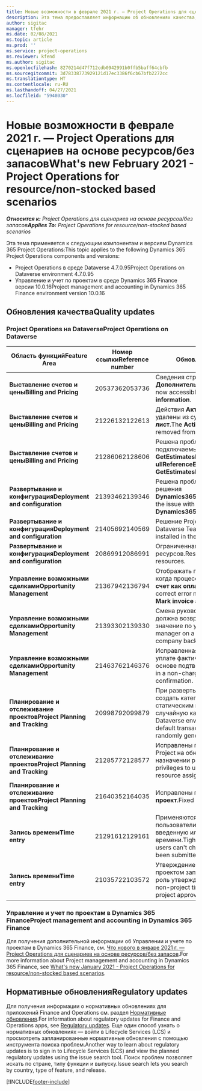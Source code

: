 ```yaml
---
title: Новые возможности в феврале 2021 г. — Project Operations для сценариев на основе ресурсов/без запасов
description: Эта тема предоставляет информацию об обновлениях качества, доступных в выпуске Project Operations за февраль 2021 г., для сценариев на основе ресурсов/без запасов.
author: sigitac
manager: tfehr
ms.date: 02/08/2021
ms.topic: article
ms.prod: ''
ms.service: project-operations
ms.reviewer: kfend
ms.author: sigitac
ms.openlocfilehash: 8270214d47f712cdb0942991b0ffb5baff64cbfb
ms.sourcegitcommit: 3d78338773929121d17ec3386f6cb67bfb2272cc
ms.translationtype: HT
ms.contentlocale: ru-RU
ms.lasthandoff: 04/27/2021
ms.locfileid: "5948030"
---
```

# <a name="whats-new-february-2021---project-operations-for-resourcenon-stocked-based-scenarios"></a><span data-ttu-id="f5a36-103">Новые возможности в феврале 2021 г. — Project Operations для сценариев на основе ресурсов/без запасов</span><span class="sxs-lookup"><span data-stu-id="f5a36-103">What's new February 2021 - Project Operations for resource/non-stocked based scenarios</span></span>

<span data-ttu-id="f5a36-104">_**Относится к:** Project Operations для сценариев на основе ресурсов/без запасов_</span><span class="sxs-lookup"><span data-stu-id="f5a36-104">_**Applies To:** Project Operations for resource/non-stocked based scenarios_</span></span>

<span data-ttu-id="f5a36-105">Эта тема применяется к следующим компонентам и версиям Dynamics 365 Project Operations:</span><span class="sxs-lookup"><span data-stu-id="f5a36-105">This topic applies to the following Dynamics 365 Project Operations components and versions:</span></span>

- <span data-ttu-id="f5a36-106">Project Operations в среде Dataverse 4.7.0.95</span><span class="sxs-lookup"><span data-stu-id="f5a36-106">Project Operations on Dataverse environment 4.7.0.95</span></span>
- <span data-ttu-id="f5a36-107">Управление и учет по проектам в среде Dynamics 365 Finance версии 10.0.16</span><span class="sxs-lookup"><span data-stu-id="f5a36-107">Project management and accounting in Dynamics 365 Finance environment version 10.0.16</span></span> 

## <a name="quality-updates"></a><span data-ttu-id="f5a36-108">Обновления качества</span><span class="sxs-lookup"><span data-stu-id="f5a36-108">Quality updates</span></span>

### <a name="project-operations-on-dataverse"></a><span data-ttu-id="f5a36-109">Project Operations на Dataverse</span><span class="sxs-lookup"><span data-stu-id="f5a36-109">Project Operations on Dataverse</span></span>

| <span data-ttu-id="f5a36-110">**Область функций**</span><span class="sxs-lookup"><span data-stu-id="f5a36-110">**Feature Area**</span></span> | <span data-ttu-id="f5a36-111">**Номер ссылки**</span><span class="sxs-lookup"><span data-stu-id="f5a36-111">**Reference number**</span></span> | <span data-ttu-id="f5a36-112">**Обновление качества**</span><span class="sxs-lookup"><span data-stu-id="f5a36-112">**Quality update**</span></span> |
| --- | --- | --- |
| <span data-ttu-id="f5a36-113">**Выставление счетов и цены**</span><span class="sxs-lookup"><span data-stu-id="f5a36-113">**Billing and Pricing**</span></span> | <span data-ttu-id="f5a36-114">2053736</span><span class="sxs-lookup"><span data-stu-id="f5a36-114">2053736</span></span> | <span data-ttu-id="f5a36-115">Сведения строки счета теперь доступны в **Счет** > **Дополнительные сведения**.</span><span class="sxs-lookup"><span data-stu-id="f5a36-115">Invoice line details are now accessible by going to **Invoice** > **Related information**.</span></span> |
| <span data-ttu-id="f5a36-116">**Выставление счетов и цены**</span><span class="sxs-lookup"><span data-stu-id="f5a36-116">**Billing and Pricing**</span></span> | <span data-ttu-id="f5a36-117">2122613</span><span class="sxs-lookup"><span data-stu-id="f5a36-117">2122613</span></span> | <span data-ttu-id="f5a36-118">Действия **Активировать** и **Деактивировать** были удалены из сущностей ассоциации **Прайс-лист**.</span><span class="sxs-lookup"><span data-stu-id="f5a36-118">The **Activate** and **Deactivate** actions were removed from the **Price List** association entities.</span></span> |
| <span data-ttu-id="f5a36-119">**Выставление счетов и цены**</span><span class="sxs-lookup"><span data-stu-id="f5a36-119">**Billing and Pricing**</span></span> | <span data-ttu-id="f5a36-120">2128606</span><span class="sxs-lookup"><span data-stu-id="f5a36-120">2128606</span></span> | <span data-ttu-id="f5a36-121">Решена проблема с **ullReferenceException** в подключаемый модуль **GetEstimatesForProject**.</span><span class="sxs-lookup"><span data-stu-id="f5a36-121">Resolved the issue with **ullReferenceException** in the **GetEstimatesForProject** plug-in.</span></span> |
| <span data-ttu-id="f5a36-122">**Развертывание и конфигурация**</span><span class="sxs-lookup"><span data-stu-id="f5a36-122">**Deployment and configuration**</span></span> | <span data-ttu-id="f5a36-123">2139346</span><span class="sxs-lookup"><span data-stu-id="f5a36-123">2139346</span></span> | <span data-ttu-id="f5a36-124">Решена проблема с импортом неуправляемого решения **Dynamics365ProjectOperationsDualWrite**.</span><span class="sxs-lookup"><span data-stu-id="f5a36-124">Resolved the issue with importing unmanaged **Dynamics365ProjectOperationsDualWrite** solution.</span></span> |
| <span data-ttu-id="f5a36-125">**Развертывание и конфигурация**</span><span class="sxs-lookup"><span data-stu-id="f5a36-125">**Deployment and configuration**</span></span> | <span data-ttu-id="f5a36-126">2140569</span><span class="sxs-lookup"><span data-stu-id="f5a36-126">2140569</span></span> | <span data-ttu-id="f5a36-127">Решение Project нельзя устанавливать в средах Dataverse Teams.</span><span class="sxs-lookup"><span data-stu-id="f5a36-127">Project solution must not be installed in the Dataverse Teams environments.</span></span> |
| <span data-ttu-id="f5a36-128">**Развертывание и конфигурация**</span><span class="sxs-lookup"><span data-stu-id="f5a36-128">**Deployment and configuration**</span></span> | <span data-ttu-id="f5a36-129">2086991</span><span class="sxs-lookup"><span data-stu-id="f5a36-129">2086991</span></span> | <span data-ttu-id="f5a36-130">Ограниченная настройка локализации веб-ресурсов.</span><span class="sxs-lookup"><span data-stu-id="f5a36-130">Restricted customizing localization of web resources.</span></span> |
| <span data-ttu-id="f5a36-131">**Управление возможными сделками**</span><span class="sxs-lookup"><span data-stu-id="f5a36-131">**Opportunity Management**</span></span> | <span data-ttu-id="f5a36-132">2136794</span><span class="sxs-lookup"><span data-stu-id="f5a36-132">2136794</span></span> | <span data-ttu-id="f5a36-133">Отображать правильное сообщение об ошибке, когда процессы **Подтвердить счет** или **Отметить счет как оплаченный** не работают.</span><span class="sxs-lookup"><span data-stu-id="f5a36-133">Display the correct error message when the **Confirm invoice** or **Mark invoice as paid** processes fail.</span></span> |
| <span data-ttu-id="f5a36-134">**Управление возможными сделками**</span><span class="sxs-lookup"><span data-stu-id="f5a36-134">**Opportunity Management**</span></span> | <span data-ttu-id="f5a36-135">2139330</span><span class="sxs-lookup"><span data-stu-id="f5a36-135">2139330</span></span> | <span data-ttu-id="f5a36-136">Смена руководителя проекта по проекту не должна возвращать для ответственной компании значение по умолчанию.</span><span class="sxs-lookup"><span data-stu-id="f5a36-136">Changing the Project manager on a project must not reset the owning company back to the default value.</span></span> |
| <span data-ttu-id="f5a36-137">**Управление возможными сделками**</span><span class="sxs-lookup"><span data-stu-id="f5a36-137">**Opportunity Management**</span></span> | <span data-ttu-id="f5a36-138">2146376</span><span class="sxs-lookup"><span data-stu-id="f5a36-138">2146376</span></span> | <span data-ttu-id="f5a36-139">Исправленная сумма налога в не подлежащей уплате фактической стоимости создается на основе подтверждения счета.</span><span class="sxs-lookup"><span data-stu-id="f5a36-139">Corrected tax amount in a non-chargeable actual is created from invoice confirmation.</span></span> |
| <span data-ttu-id="f5a36-140">**Планирование и отслеживание проектов**</span><span class="sxs-lookup"><span data-stu-id="f5a36-140">**Project Planning and Tracking**</span></span> | <span data-ttu-id="f5a36-141">2099879</span><span class="sxs-lookup"><span data-stu-id="f5a36-141">2099879</span></span> | <span data-ttu-id="f5a36-142">При развертывании среды Dataverse необходимо создать категорию транзакции по умолчанию со статическим идентификатором, а не создавать случайную категорию для каждой среды.</span><span class="sxs-lookup"><span data-stu-id="f5a36-142">The Dataverse environment deployment must create a default transaction category with a static ID and not randomly generate one per environment.</span></span> |
| <span data-ttu-id="f5a36-143">**Планирование и отслеживание проектов**</span><span class="sxs-lookup"><span data-stu-id="f5a36-143">**Project Planning and Tracking**</span></span> | <span data-ttu-id="f5a36-144">2128577</span><span class="sxs-lookup"><span data-stu-id="f5a36-144">2128577</span></span> | <span data-ttu-id="f5a36-145">Исправлены привилегии пользователя службы Project на обновление категории транзакции при назначении ресурса.</span><span class="sxs-lookup"><span data-stu-id="f5a36-145">Fixed the Project service user privileges to update the transaction category on a resource assignment.</span></span> |
| <span data-ttu-id="f5a36-146">**Планирование и отслеживание проектов**</span><span class="sxs-lookup"><span data-stu-id="f5a36-146">**Project Planning and Tracking**</span></span> | <span data-ttu-id="f5a36-147">2164035</span><span class="sxs-lookup"><span data-stu-id="f5a36-147">2164035</span></span> | <span data-ttu-id="f5a36-148">Исправлены проблемы с функция **Копировать проект**.</span><span class="sxs-lookup"><span data-stu-id="f5a36-148">Fixed issues with the **Copy Project** function.</span></span> |
| <span data-ttu-id="f5a36-149">**Запись времени**</span><span class="sxs-lookup"><span data-stu-id="f5a36-149">**Time entry**</span></span> | <span data-ttu-id="f5a36-150">2129161</span><span class="sxs-lookup"><span data-stu-id="f5a36-150">2129161</span></span> | <span data-ttu-id="f5a36-151">Применяются более жесткие ограничения, чтобы пользователи не могли изменить и обновить введенную или утвержденную запись времени.</span><span class="sxs-lookup"><span data-stu-id="f5a36-151">Tighter restrictions are applied to ensure users can't change and update a time entry that has been submitted or approved.</span></span> |
| <span data-ttu-id="f5a36-152">**Запись времени**</span><span class="sxs-lookup"><span data-stu-id="f5a36-152">**Time entry**</span></span> | <span data-ttu-id="f5a36-153">2103572</span><span class="sxs-lookup"><span data-stu-id="f5a36-153">2103572</span></span> | <span data-ttu-id="f5a36-154">Утверждение времени для несвязанных с проектом записей времени не должно искать роль утверждающего проекта.</span><span class="sxs-lookup"><span data-stu-id="f5a36-154">Time approval for non-project time entries must not be looking for project approver role.</span></span> |

### <a name="project-management-and-accounting-in-dynamics-365-finance"></a><span data-ttu-id="f5a36-155">Управление и учет по проектам в Dynamics 365 Finance</span><span class="sxs-lookup"><span data-stu-id="f5a36-155">Project management and accounting in Dynamics 365 Finance</span></span> 

<span data-ttu-id="f5a36-156">Для получения дополнительной информации об Управлении и учете по проектам в Dynamics 365 Finance, см. [Что нового в январе 2021 г. — Project Operations для сценариев на основе ресурсов/без запасов](whats-new-jan-2021-resource-based.md).</span><span class="sxs-lookup"><span data-stu-id="f5a36-156">For more information about Project management and accounting in Dynamics 365 Finance, see [What's new January 2021 - Project Operations for resource/non-stocked based scenarios](whats-new-jan-2021-resource-based.md).</span></span>


## <a name="regulatory-updates"></a><span data-ttu-id="f5a36-157">Нормативные обновления</span><span class="sxs-lookup"><span data-stu-id="f5a36-157">Regulatory updates</span></span>

<span data-ttu-id="f5a36-158">Для получения информации о нормативных обновлениях для приложений Finance and Operations см. раздел [Нормативные обновления](/dynamics365/finance/localizations/regulatory-updates).</span><span class="sxs-lookup"><span data-stu-id="f5a36-158">For information about regulatory updates for Finance and Operations apps, see [Regulatory updates](/dynamics365/finance/localizations/regulatory-updates).</span></span> <span data-ttu-id="f5a36-159">Еще один способ узнать о нормативных обновлениях — войти в Lifecycle Services (LCS) и просмотреть запланированные нормативные обновления с помощью инструмента поиска проблем.</span><span class="sxs-lookup"><span data-stu-id="f5a36-159">Another way to learn about regulatory updates is to sign in to Lifecycle Services (LCS) and view the planned regulatory updates using the issue search tool.</span></span> <span data-ttu-id="f5a36-160">Поиск проблем позволяет искать по стране, типу функции и выпуску.</span><span class="sxs-lookup"><span data-stu-id="f5a36-160">Issue search lets you search by country, type of feature, and release.</span></span>


[!INCLUDE[footer-include](../includes/footer-banner.md)]